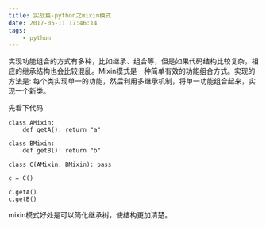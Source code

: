 ```yaml
---
title: 实战篇-python之mixin模式
date: 2017-05-11 17:46:14
tags:
    - python
---
```


实现功能组合的方式有多种，比如继承、组合等，但是如果代码结构比较复杂，相应的继承结构也会比较混乱。Mixin模式是一种简单有效的功能组合方式。实现的方法是: 每个类实现单一的功能，然后利用多继承机制，将单一功能组合起来，实现一个新类。


先看下代码

```
class AMixin:
    def getA(): return "a"
    
class BMixin:
    def getB(): return "b"
    
class C(AMixin, BMixin): pass

c = C()

c.getA()
c.getB()
```

mixin模式好处是可以简化继承树，使结构更加清楚。